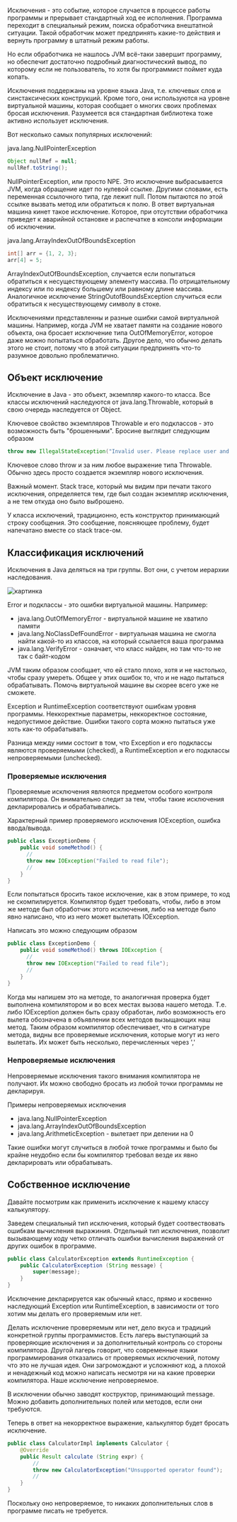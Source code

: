 Исключения - это событие, которое случается в процессе работы программы и прерывает стандартный ход ее исполнения. Программа переходит в специальный режим, поиска обработчика внештатной ситуации. Такой обработчик может предпринять какие-то действия и вернуть программу в штатный режим работы.

Но если обработчика не нашлось JVM всё-таки завершит программу, но обеспечит достаточно подробный диагностический вывод, по которому если не пользователь, то хотя бы программист поймет куда копать.

Исключения поддержаны на уровне языка Java, т.е. ключевых слов и синстаксических конструкций. Кроме того, они используются на уровне виртуальной машины, которая сообщает о многих своих проблемах бросая исключения. Разумеется вся стандартная библиотека тоже активно использует исключения.

Вот несколько самых популярных исключений:

java.lang.NullPointerException
```java
Object nullRef = null;
nullRef.toString();
```
NullPointerException, или просто NPE. Это исключение выбрасывается JVM, когда обращение идет по нулевой ссылке. Другими словами, есть переменная ссылочного типа, где лежит null. Потом пытаются по этой ссылке вызвать метод или обратиться к полю. В ответ виртуальная машина кинет такое исключение. Которое, при отсутствии обработчика приведет к аварийной остановке и распечатке в консоли информации об исключении.

java.lang.ArrayIndexOutOfBoundsException 
```java
int[] arr = {1, 2, 3};
arr[4] = 5;
```
ArrayIndexOutOfBoundsException, случается если попытаться обратиться к несуществующему элементу массива. По отрицательному индексу или по индексу большему или равному длине массива. Аналогичное исключение StringOutofBoundsException случиться если обратиться к несуществующему символу в стоке. 

Исключениями представленны и разные ошибки самой виртуальной машины. Например, когда JVM не хватает памяти на создание нового объекта, она бросает исключение типа OutOfMemoryError, которое даже можно попытаться обработать. Другое дело, что обычно делать этого не стоит, потому что в этой ситуации предпринять что-то разумное довольно проблематично.

## Объект исключение
Исключение в Java - это объект, экземпляр какого-то класса. Все классы исключений наследуются от java.lang.Throwable, который в свою очередь наследуется от Object.

Ключевое свойство экземпляров Throwable и его подклассов - это возможность быть "брошенными". Бросине выглядит следующим образом
```java
throw new IllegalStateException("Invalid user. Please replace user and continue.");
``` 
Ключевое слово throw и за ним любое выражение типа Throwable. Обычно здесь просто создается экземпляр нового исключения. 

Важный момент. Stack trace, который мы видим при печати такого исключения, определяется тем, где был создан экземпляр исключения, а не тем откуда оно было выброшено. 

У класса исключений, традиционно, есть конструктор принимающий строку сообщения. Это сообщение, поясняющее проблему, будет напечатано вместе со stack trace-ом.  

## Классификация исключений
Исключения в Java деляться на три группы. Вот они, с учетом иерархии наследования.

![картинка]()

Error и подклассы - это ошибки виртуальной машины. Например:
- java.lang.OutOfMemoryError - виртуальной машине не хватило памяти
- java.lang.NoClassDefFoundError - виртуальная машина не смогла найти какой-то из классов, на который ссылается ваша программа
- java.lang.VerifyError - означает, что класс найден, но там что-то не так с байт-кодом

JVM таким образом сообщает, что ей стало плохо, хотя и не настолько, чтобы сразу умереть. Общее у этих ошибок то, что и не надо пытаться обрабатывать. Помочь виртуальной машине вы скорее всего уже не сможете. 

Exception и RuntimeException соответствуют ошибкам уровня программы. Неккоректные параметры, неккоректное состояние, недопустимое действие. Ошибки такого сорта можно пытаться уже хоть как-то обрабатывать. 

Разница между ними состоит в том, что Exception и его подклассы являются проверяемыми (checked), а RuntimeException и его подклассы непроверяемыми (unchecked).

### Проверяемые исключения
Проверяемые исключения являются предметом особого контроля компилятора. Он внимательно следит за тем, чтобы такие исключения декларировались и обрабатывались.

Характерный пример проверяемого исключения IOException, ошибка ввода/вывода.
```java
public class ExceptionDemo {
    public void someMethod() {
      //
      throw new IOException("Failed to read file");
      //
    }
}
```
Если попытаться бросить такое исключение, как в этом примере, то код не скомпилируется. Компилятор будет требовать, чтобы, либо в этом же методе был обработчик этого исключения, либо на методе было явно написано, что из него может вылетать IOException.

Написать это можно следующим образом
```java
public class ExceptionDemo {
    public void someMethod() throws IOException {
      //
      throw new IOException("Failed to read file");
      //
    }
}
```
Когда мы напишем это на методе, то аналогичная проверка будет выполнена компилятором и во всех местах вызова нашего метода. Т.е. либо IOException должен быть сразу обработан, либо возможность его вылета обозначена в объявлении всех методов вызыщающих наш метод. Таким образом компилятор обеспечивает, что в сигнатуре метода, видны все проверяемые исключения, которые могут из него вылетать. Их может быть несколько, перечисленных через ','

### Непроверяемые исключения
Непроверяемые исключения такого внимания компилятора не получают. Их можно свободно бросать из любой точки программы не декларируя.

Примеры непроверяемых исключения
- java.lang.NullPointerException
- java.lang.ArrayIndexOutOfBoundsException
- java.lang.ArithmeticException - вылетает при делении на 0

Такие ошибки могут случиться в любой точке программы и было бы крайне неудобно если бы компилятор требовал везде их явно декларировать или обрабатывать. 

## Собственное исключение
Давайте посмотрим как применить исключение к нашему классу калькулятору.

Заведем специальный тип исключения, который будет соотвествовать ошибкам вычисления выражиния. Отдельный тип исключения, позволит вызывающему коду четко отличать ошибки вычисления выражений от других ошибок в программе. 
```java
public class CalculatorException extends RuntimeException {
    public CalculatorException (String message) {
        super(message);
    }
} 
```
Исключение декларируется как обычный класс, прямо и косвенно наследующий Exception или RuntimeException, в зависимости от того хотим мы делать его проверяемым или нет.

Делать исключение проверяемым или нет, дело вкуса и традиций конкретной группы программистов. Есть лагерь выступающий за проверяющие исключения и за дополнительный контроль со стороны компилятора. Другой лагерь говорит, что современные языки программирования отказались от проверяемых исключений, потому что это не лучшая идея. Они загромождают и усложняют код, а плохой и ненадежный код можно написать несмотря ни на какие проверки компилятора. Наше исключение непроверяемое.

В исключении обычно заводят коструктор, принимающий message. Можно добавить дополнительных полей или методов, если они требуются.

Теперь в ответ на некорректное выражение, калькулятор будет бросать исключение.
```java
public class CalculatorImpl implements Calculator {
    @Override
    public Result calculate (String expr) {
        //
        throw new CalculatorException("Unsupported operator found");
        //
    }
}
```
Поскольку оно непроверяемое, то никаких дополнительных слов в программе писать не требуется. 

